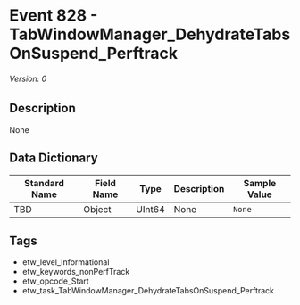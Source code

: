 # Event 828 - TabWindowManager_DehydrateTabsOnSuspend_Perftrack
###### Version: 0

## Description
None

## Data Dictionary
|Standard Name|Field Name|Type|Description|Sample Value|
|---|---|---|---|---|
|TBD|Object|UInt64|None|`None`|

## Tags
* etw_level_Informational
* etw_keywords_nonPerfTrack
* etw_opcode_Start
* etw_task_TabWindowManager_DehydrateTabsOnSuspend_Perftrack